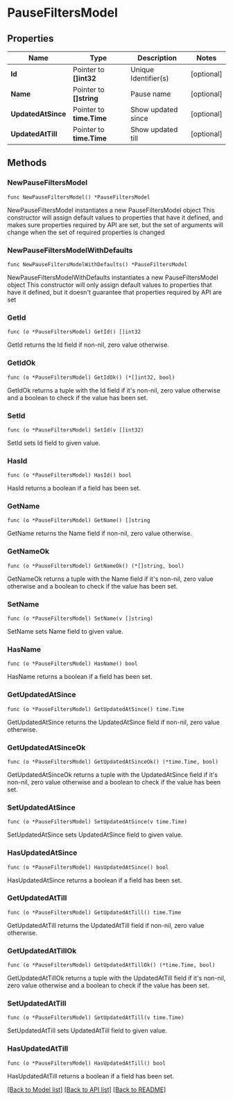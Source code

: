 # PauseFiltersModel

## Properties

Name | Type | Description | Notes
------------ | ------------- | ------------- | -------------
**Id** | Pointer to **[]int32** | Unique Identifier(s) | [optional] 
**Name** | Pointer to **[]string** | Pause name | [optional] 
**UpdatedAtSince** | Pointer to **time.Time** | Show updated since | [optional] 
**UpdatedAtTill** | Pointer to **time.Time** | Show updated till | [optional] 

## Methods

### NewPauseFiltersModel

`func NewPauseFiltersModel() *PauseFiltersModel`

NewPauseFiltersModel instantiates a new PauseFiltersModel object
This constructor will assign default values to properties that have it defined,
and makes sure properties required by API are set, but the set of arguments
will change when the set of required properties is changed

### NewPauseFiltersModelWithDefaults

`func NewPauseFiltersModelWithDefaults() *PauseFiltersModel`

NewPauseFiltersModelWithDefaults instantiates a new PauseFiltersModel object
This constructor will only assign default values to properties that have it defined,
but it doesn't guarantee that properties required by API are set

### GetId

`func (o *PauseFiltersModel) GetId() []int32`

GetId returns the Id field if non-nil, zero value otherwise.

### GetIdOk

`func (o *PauseFiltersModel) GetIdOk() (*[]int32, bool)`

GetIdOk returns a tuple with the Id field if it's non-nil, zero value otherwise
and a boolean to check if the value has been set.

### SetId

`func (o *PauseFiltersModel) SetId(v []int32)`

SetId sets Id field to given value.

### HasId

`func (o *PauseFiltersModel) HasId() bool`

HasId returns a boolean if a field has been set.

### GetName

`func (o *PauseFiltersModel) GetName() []string`

GetName returns the Name field if non-nil, zero value otherwise.

### GetNameOk

`func (o *PauseFiltersModel) GetNameOk() (*[]string, bool)`

GetNameOk returns a tuple with the Name field if it's non-nil, zero value otherwise
and a boolean to check if the value has been set.

### SetName

`func (o *PauseFiltersModel) SetName(v []string)`

SetName sets Name field to given value.

### HasName

`func (o *PauseFiltersModel) HasName() bool`

HasName returns a boolean if a field has been set.

### GetUpdatedAtSince

`func (o *PauseFiltersModel) GetUpdatedAtSince() time.Time`

GetUpdatedAtSince returns the UpdatedAtSince field if non-nil, zero value otherwise.

### GetUpdatedAtSinceOk

`func (o *PauseFiltersModel) GetUpdatedAtSinceOk() (*time.Time, bool)`

GetUpdatedAtSinceOk returns a tuple with the UpdatedAtSince field if it's non-nil, zero value otherwise
and a boolean to check if the value has been set.

### SetUpdatedAtSince

`func (o *PauseFiltersModel) SetUpdatedAtSince(v time.Time)`

SetUpdatedAtSince sets UpdatedAtSince field to given value.

### HasUpdatedAtSince

`func (o *PauseFiltersModel) HasUpdatedAtSince() bool`

HasUpdatedAtSince returns a boolean if a field has been set.

### GetUpdatedAtTill

`func (o *PauseFiltersModel) GetUpdatedAtTill() time.Time`

GetUpdatedAtTill returns the UpdatedAtTill field if non-nil, zero value otherwise.

### GetUpdatedAtTillOk

`func (o *PauseFiltersModel) GetUpdatedAtTillOk() (*time.Time, bool)`

GetUpdatedAtTillOk returns a tuple with the UpdatedAtTill field if it's non-nil, zero value otherwise
and a boolean to check if the value has been set.

### SetUpdatedAtTill

`func (o *PauseFiltersModel) SetUpdatedAtTill(v time.Time)`

SetUpdatedAtTill sets UpdatedAtTill field to given value.

### HasUpdatedAtTill

`func (o *PauseFiltersModel) HasUpdatedAtTill() bool`

HasUpdatedAtTill returns a boolean if a field has been set.


[[Back to Model list]](../README.md#documentation-for-models) [[Back to API list]](../README.md#documentation-for-api-endpoints) [[Back to README]](../README.md)


